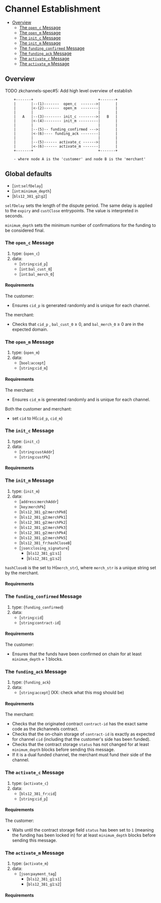 # Channel Establishment

  * [Overview](#Overview)
    * [The `open_c` Message](#the-`open_c`-Message)
    * [The `open_m` Message](#the-`open_m`-Message)
    * [The `init_c` Message](#the-`init_c`-Message)
    * [The `init_m` Message](#the-`init_m`-Message)
    * [The `funding_confirmed` Message](#the-`funding_confirmed`-Message)
    * [The `funding_ack` Message](#the-`funding_ack`-Message)
    * [The `activate_c` Message](#the-`activate_c`-Message)
    * [The `activate_m` Message](#the-`activate_m`-Message)

## Overview
TODO zkchannels-spec#5: Add high level overview of establish

        +-------+                              +-------+
        |       |--(1)-------  open_c  ------->|       |
        |       |<-(2)-------  open_m  --------|       |
        |       |                              |       |
        |   A   |--(3)-------- init_c -------->|   B   |
        |       |<-(4)-------- init_m ---------|       |
        |       |                              |       |
        |       |--(5)-- funding_confirmed --->|       |
        |       |<-(6)---- funding_ack --------|       |
        |       |                              |       |
        |       |--(5)------ activate_c ------>|       |
        |       |<-(6)------ activate_m -------|       |
        +-------+                              +-------+

        - where node A is the 'customer' and node B is the 'merchant'

## Global defaults
* [`int`:`selfDelay`] 
* [`int`:`minimum_depth`]
* [`bls12_381_g2`:`g2`]

`selfDelay` sets the length of the dispute period. The same delay is applied to the `expiry` and `custClose` entrypoints. The value is interpreted in seconds. 

`minimum_depth` sets the minimum number of confirmations for the funding to be considered final.

### The `open_c` Message

1. type: (`open_c`)
2. data: 
    * [`string`:`cid_p`]
    * [`int`:`bal_cust_0`]
    * [`int`:`bal_merch_0`]
#### Requirements

The customer:
  - Ensures `cid_p` is generated randomly and is unique for each channel.

The merchant:
  - Checks that `cid_p` , `bal_cust_0` ≥ 0, and `bal_merch_0` ≥ 0 are in the expected domain.

### The `open_m` Message

1. type: (`open_m`)
2. data:
    * [`bool`:`accept`]
    * [`string`:`cid_m`]

#### Requirements

The merchant:
  - Ensures `cid_m` is generated randomly and is unique for each channel.

Both the customer and merchant:
  - set `cid` to H(`cid_p`, `cid_m`)

### The `init_c` Message

1. type: (`init_c`)
2. data: 
    * [`string`:`custAddr`]
    * [`string`:`custPk`]

#### Requirements

### The `init_m` Message

1. type: (`init_m`)
2. data: 
    * [`address`:`merchAddr`]
    * [`key`:`merchPk`]
    * [`bls12_381_g2`:`merchPk0`]
    * [`bls12_381_g2`:`merchPk1`]
    * [`bls12_381_g2`:`merchPk2`]
    * [`bls12_381_g2`:`merchPk3`]
    * [`bls12_381_g2`:`merchPk4`]
    * [`bls12_381_g2`:`merchPk5`]
    * [`bls12_381_fr`:`hashCloseB`]
    * [`json`:`closing_signature`]
      * [`bls12_381_g1`:`s1`]
      * [`bls12_381_g1`:`s2`]

`hashCloseB` is the set to H(`merch_str`), where `merch_str` is a unique string set by the merchant.
#### Requirements

### The `funding_confirmed` Message

1. type: (`funding_confirmed`)
2. data: 
    * [`string`:`cid`]
    * [`string`:`contract-id`]

#### Requirements

The customer:
  - Ensures that the funds have been confirmed on chain for at least `minimum_depth` + 1 blocks.

### The `funding_ack` Message

1. type: (`funding_ack`)
2. data: 
    * [`string`:`accept`] (XX: check what this msg should be)

#### Requirements

The merchant:
  - Checks that the originated contract `contract-id` has the exact same code as the zkchannels contract.
  - Checks that the on-chain storage of `contract-id` is exactly as expected for channel `cid` (including that the customer's side has been funded).
  - Checks that the contract storage `status` has not changed for at least `minimum_depth` blocks before sending this message.
  - If it is a dual funded channel, the merchant must fund their side of the channel.

### The `activate_c` Message

1. type: (`activate_c`)
2. data: 
    * [`bls12_381_fr`:`cid`]
    * [`string`:`cid_p`]

#### Requirements

The customer:
  - Waits until the contract storage field `status` has been set to `1` (meaning the funding has been locked in) for at least `minimum_depth` blocks before sending this message.

### The `activate_m` Message

1. type: (`activate_m`)
2. data: 
    * [`json`:`payment_tag`]
      * [`bls12_381_g1`:`s1`]
      * [`bls12_381_g1`:`s2`]

#### Requirements

